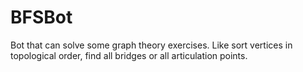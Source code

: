 # BFSBot
Bot that can solve some graph theory exercises. Like sort vertices in topological order, find all bridges or all articulation points.

